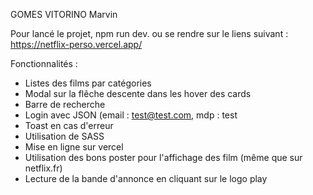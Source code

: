 GOMES VITORINO Marvin

Pour lancé le projet, npm run dev. ou se rendre sur le liens suivant : https://netflix-perso.vercel.app/

Fonctionnalités :

- Listes des films par catégories
- Modal sur la flêche descente dans les hover des cards
- Barre de recherche
- Login avec JSON (email : test@test.com, mdp : test
- Toast en cas d'erreur
- Utilisation de SASS
- Mise en ligne sur vercel
- Utilisation des bons poster pour l'affichage des film (même que sur netflix.fr)
- Lecture de la bande d'annonce en cliquant sur le logo play
